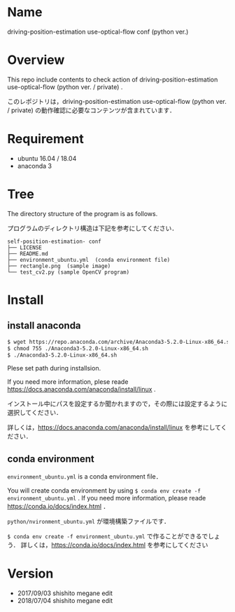 # Name

driving-position-estimation use-optical-flow conf (python ver.)

# Overview

This repo include contents to check action of driving-position-estimation use-optical-flow (python ver. / private) .

このレポジトリは，driving-position-estimation use-optical-flow (python ver. / private) の動作確認に必要なコンテンツが含まれています．

# Requirement

- ubuntu 16.04 / 18.04
- anaconda 3

# Tree

The directory structure of the program is as follows. 

プログラムのディレクトリ構造は下記を参考にしてください．

```
self-position-estimation- conf
├── LICENSE
├── README.md
├── environment_ubuntu.yml  (conda environment file)
├── rectangle.png  (sample image)
└── test_cv2.py (sample OpenCV program)

```

# Install

## install anaconda

```bash
$ wget https://repo.anaconda.com/archive/Anaconda3-5.2.0-Linux-x86_64.sh
$ chmod 755 ./Anaconda3-5.2.0-Linux-x86_64.sh
$ ./Anaconda3-5.2.0-Linux-x86_64.sh
```

Plese set path during installsion.

If you need more information, plese reade https://docs.anaconda.com/anaconda/install/linux . 

インストール中にパスを設定するか聞かれますので，その際には設定するように選択してください．

詳しくは，https://docs.anaconda.com/anaconda/install/linux を参考にしてください．

## conda environment

`environment_ubuntu.yml` is a conda environment file．

You will create conda environment by using `$ conda env create -f environment_ubuntu.yml` .
If you need more information, please reade https://conda.io/docs/index.html ．

`python/nvironment_ubuntu.yml` が環境構築ファイルです．

`$ conda env create -f environment_ubuntu.yml` で作ることができるでしょう．
詳しくは，https://conda.io/docs/index.html を参考にしてください

# Version

- 2017/09/03 shishito megane edit
- 2018/07/04 shishito megane edit

